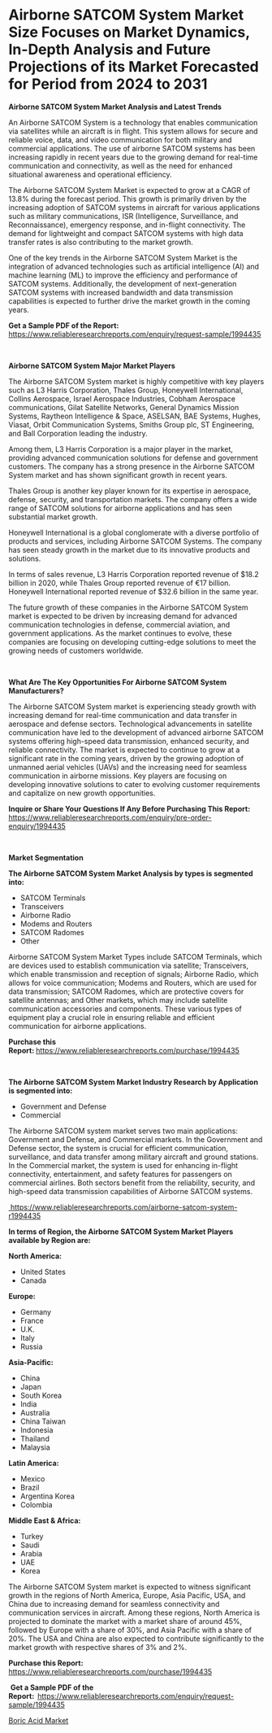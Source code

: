 <p><h1>Airborne SATCOM System Market Size Focuses on Market Dynamics, In-Depth Analysis and Future Projections of its Market Forecasted for Period from 2024 to 2031</h1></p><p><strong>Airborne SATCOM System Market Analysis and Latest Trends</strong></p>
<p><p>An Airborne SATCOM System is a technology that enables communication via satellites while an aircraft is in flight. This system allows for secure and reliable voice, data, and video communication for both military and commercial applications. The use of airborne SATCOM systems has been increasing rapidly in recent years due to the growing demand for real-time communication and connectivity, as well as the need for enhanced situational awareness and operational efficiency.</p><p>The Airborne SATCOM System Market is expected to grow at a CAGR of 13.8% during the forecast period. This growth is primarily driven by the increasing adoption of SATCOM systems in aircraft for various applications such as military communications, ISR (Intelligence, Surveillance, and Reconnaissance), emergency response, and in-flight connectivity. The demand for lightweight and compact SATCOM systems with high data transfer rates is also contributing to the market growth.</p><p>One of the key trends in the Airborne SATCOM System Market is the integration of advanced technologies such as artificial intelligence (AI) and machine learning (ML) to improve the efficiency and performance of SATCOM systems. Additionally, the development of next-generation SATCOM systems with increased bandwidth and data transmission capabilities is expected to further drive the market growth in the coming years.</p></p>
<p><strong>Get a Sample PDF of the Report:&nbsp;</strong> <a href="https://www.reliableresearchreports.com/enquiry/request-sample/1994435">https://www.reliableresearchreports.com/enquiry/request-sample/1994435</a></p>
<p>&nbsp;</p>
<p><strong>Airborne SATCOM System Major Market Players</strong></p>
<p><p>The Airborne SATCOM System market is highly competitive with key players such as L3 Harris Corporation, Thales Group, Honeywell International, Collins Aerospace, Israel Aerospace Industries, Cobham Aerospace communications, Gilat Satellite Networks, General Dynamics Mission Systems, Raytheon Intelligence & Space, ASELSAN, BAE Systems, Hughes, Viasat, Orbit Communication Systems, Smiths Group plc, ST Engineering, and Ball Corporation leading the industry.</p><p>Among them, L3 Harris Corporation is a major player in the market, providing advanced communication solutions for defense and government customers. The company has a strong presence in the Airborne SATCOM System market and has shown significant growth in recent years.</p><p>Thales Group is another key player known for its expertise in aerospace, defense, security, and transportation markets. The company offers a wide range of SATCOM solutions for airborne applications and has seen substantial market growth.</p><p>Honeywell International is a global conglomerate with a diverse portfolio of products and services, including Airborne SATCOM Systems. The company has seen steady growth in the market due to its innovative products and solutions.</p><p>In terms of sales revenue, L3 Harris Corporation reported revenue of $18.2 billion in 2020, while Thales Group reported revenue of €17 billion. Honeywell International reported revenue of $32.6 billion in the same year.</p><p>The future growth of these companies in the Airborne SATCOM System market is expected to be driven by increasing demand for advanced communication technologies in defense, commercial aviation, and government applications. As the market continues to evolve, these companies are focusing on developing cutting-edge solutions to meet the growing needs of customers worldwide.</p></p>
<p>&nbsp;</p>
<p><strong>What Are The Key Opportunities For Airborne SATCOM System Manufacturers?</strong></p>
<p><p>The Airborne SATCOM System market is experiencing steady growth with increasing demand for real-time communication and data transfer in aerospace and defense sectors. Technological advancements in satellite communication have led to the development of advanced airborne SATCOM systems offering high-speed data transmission, enhanced security, and reliable connectivity. The market is expected to continue to grow at a significant rate in the coming years, driven by the growing adoption of unmanned aerial vehicles (UAVs) and the increasing need for seamless communication in airborne missions. Key players are focusing on developing innovative solutions to cater to evolving customer requirements and capitalize on new growth opportunities.</p></p>
<p><strong>Inquire or Share Your Questions If Any Before Purchasing This Report:</strong> <a href="https://www.reliableresearchreports.com/enquiry/pre-order-enquiry/1994435">https://www.reliableresearchreports.com/enquiry/pre-order-enquiry/1994435</a></p>
<p>&nbsp;</p>
<p><strong>Market Segmentation</strong></p>
<p><strong>The Airborne SATCOM System Market Analysis by types is segmented into:</strong></p>
<p><ul><li>SATCOM Terminals</li><li>Transceivers</li><li>Airborne Radio</li><li>Modems and Routers</li><li>SATCOM Radomes</li><li>Other</li></ul></p>
<p><p>Airborne SATCOM System Market Types include SATCOM Terminals, which are devices used to establish communication via satellite; Transceivers, which enable transmission and reception of signals; Airborne Radio, which allows for voice communication; Modems and Routers, which are used for data transmission; SATCOM Radomes, which are protective covers for satellite antennas; and Other markets, which may include satellite communication accessories and components. These various types of equipment play a crucial role in ensuring reliable and efficient communication for airborne applications.</p></p>
<p><strong>Purchase this Report:&nbsp;</strong><a href="https://www.reliableresearchreports.com/purchase/1994435">https://www.reliableresearchreports.com/purchase/1994435</a></p>
<p>&nbsp;</p>
<p><strong>The Airborne SATCOM System Market Industry Research by Application is segmented into:</strong></p>
<p><ul><li>Government and Defense</li><li>Commercial</li></ul></p>
<p><p>The Airborne SATCOM system market serves two main applications: Government and Defense, and Commercial markets. In the Government and Defense sector, the system is crucial for efficient communication, surveillance, and data transfer among military aircraft and ground stations. In the Commercial market, the system is used for enhancing in-flight connectivity, entertainment, and safety features for passengers on commercial airlines. Both sectors benefit from the reliability, security, and high-speed data transmission capabilities of Airborne SATCOM systems.</p></p>
<p><a href="https://www.reliableresearchreports.com/airborne-satcom-system-r1994435">&nbsp;https://www.reliableresearchreports.com/airborne-satcom-system-r1994435</a></p>
<p><strong>In terms of Region, the Airborne SATCOM System Market Players available by Region are:</strong></p>
<p>
    <p> <strong> North America: </strong>
        <ul>
            <li>United States</li>
            <li>Canada</li>
        </ul>
        </p> 
    <p> <strong> Europe: </strong>
        <ul>
            <li>Germany</li>
            <li>France</li>
            <li>U.K.</li>
            <li>Italy</li>
            <li>Russia</li>
        </ul>
        </p> 
    <p> <strong> Asia-Pacific: </strong>
        <ul>
            <li>China</li>
            <li>Japan</li>
            <li>South Korea</li>
            <li>India</li>
            <li>Australia</li>
            <li>China Taiwan</li>
            <li>Indonesia</li>
            <li>Thailand</li>
            <li>Malaysia</li>
        </ul>
        </p> 
    <p> <strong> Latin America: </strong>
        <ul>
            <li>Mexico</li>
            <li>Brazil</li>
            <li>Argentina Korea</li>
            <li>Colombia</li>
        </ul>
        </p> 
    <p> <strong> Middle East & Africa: </strong>
        <ul>
            <li>Turkey</li>
            <li>Saudi</li>
            <li>Arabia</li>
            <li>UAE</li>
            <li>Korea</li>
        </ul>
    </p>
    </p>
<p><p>The Airborne SATCOM System market is expected to witness significant growth in the regions of North America, Europe, Asia Pacific, USA, and China due to increasing demand for seamless connectivity and communication services in aircraft. Among these regions, North America is projected to dominate the market with a market share of around 45%, followed by Europe with a share of 30%, and Asia Pacific with a share of 20%. The USA and China are also expected to contribute significantly to the market growth with respective shares of 3% and 2%.</p></p>
<p><strong>Purchase this Report: </strong><a href="https://www.reliableresearchreports.com/purchase/1994435">https://www.reliableresearchreports.com/purchase/1994435</a></p>
<p>&nbsp;<strong>Get a Sample PDF of the Report:&nbsp;&nbsp;</strong><a href="https://www.reliableresearchreports.com/enquiry/request-sample/1994435">https://www.reliableresearchreports.com/enquiry/request-sample/1994435</a></p>
<p><strong></strong></p>
<p><p><a href="https://gamy-alyssum-396.notion.site/Boric-Acid-Market-Size-Share-Trends-Analysis-Report-By-Application-Regional-Outlook-Competitive-7130433435db4fe584041a25acc28e0e">Boric Acid Market</a></p></p>